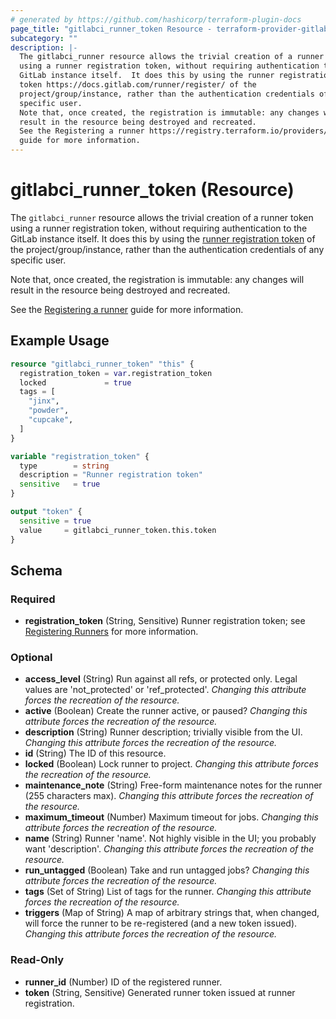 ```yaml
---
# generated by https://github.com/hashicorp/terraform-plugin-docs
page_title: "gitlabci_runner_token Resource - terraform-provider-gitlabci"
subcategory: ""
description: |-
  The gitlabci_runner resource allows the trivial creation of a runner token
  using a runner registration token, without requiring authentication to the
  GitLab instance itself.  It does this by using the runner registration
  token https://docs.gitlab.com/runner/register/ of the
  project/group/instance, rather than the authentication credentials of any
  specific user.
  Note that, once created, the registration is immutable: any changes will
  result in the resource being destroyed and recreated.
  See the Registering a runner https://registry.terraform.io/providers/rsrchboy/gitlabci/latest/docs/guides/registering-a-runner
  guide for more information.
---
```


# gitlabci_runner_token (Resource)

The `gitlabci_runner` resource allows the trivial creation of a runner token
using a runner registration token, without requiring authentication to the
GitLab instance itself.  It does this by using the [runner registration
token](https://docs.gitlab.com/runner/register/) of the
project/group/instance, rather than the authentication credentials of any
specific user.

Note that, once created, the registration is immutable: any changes will
result in the resource being destroyed and recreated.

See the [Registering a runner](https://registry.terraform.io/providers/rsrchboy/gitlabci/latest/docs/guides/registering-a-runner)
guide for more information.

## Example Usage

```terraform
resource "gitlabci_runner_token" "this" {
  registration_token = var.registration_token
  locked             = true
  tags = [
    "jinx",
    "powder",
    "cupcake",
  ]
}

variable "registration_token" {
  type        = string
  description = "Runner registration token"
  sensitive   = true
}

output "token" {
  sensitive = true
  value     = gitlabci_runner_token.this.token
}
```

<!-- schema generated by tfplugindocs -->
## Schema

### Required

- **registration_token** (String, Sensitive) Runner registration token; see [Registering Runners](https://docs.gitlab.com/runner/register) for more information.

### Optional

- **access_level** (String) Run against all refs, or protected only. Legal values are 'not_protected' or 'ref_protected'. *Changing this attribute forces the recreation of the resource.*
- **active** (Boolean) Create the runner active, or paused? *Changing this attribute forces the recreation of the resource.*
- **description** (String) Runner description; trivially visible from the UI. *Changing this attribute forces the recreation of the resource.*
- **id** (String) The ID of this resource.
- **locked** (Boolean) Lock runner to project. *Changing this attribute forces the recreation of the resource.*
- **maintenance_note** (String) Free-form maintenance notes for the runner (255 characters max). *Changing this attribute forces the recreation of the resource.*
- **maximum_timeout** (Number) Maximum timeout for jobs. *Changing this attribute forces the recreation of the resource.*
- **name** (String) Runner 'name'.  Not highly visible in the UI; you probably want 'description'. *Changing this attribute forces the recreation of the resource.*
- **run_untagged** (Boolean) Take and run untagged jobs? *Changing this attribute forces the recreation of the resource.*
- **tags** (Set of String) List of tags for the runner. *Changing this attribute forces the recreation of the resource.*
- **triggers** (Map of String) A map of arbitrary strings that, when changed, will force the runner to be re-registered (and a new token issued). *Changing this attribute forces the recreation of the resource.*

### Read-Only

- **runner_id** (Number) ID of the registered runner.
- **token** (String, Sensitive) Generated runner token issued at runner registration.


